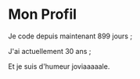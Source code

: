 
# Mon Profil

Je code depuis maintenant 899 jours ;

J'ai actuellement 30 ans ;

Et je suis d'humeur joviaaaaale.
 